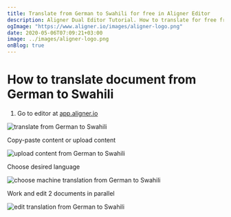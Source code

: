 ```yaml
---
title: Translate from German to Swahili for free in Aligner Editor
description: Aligner Dual Editor Tutorial. How to translate for free from German to Swahili. Aligner is multilingual document management platform. 
ogImage: "https://www.aligner.io/images/aligner-logo.png"
date: 2020-05-06T07:09:21+03:00
image: ../images/aligner-logo.png
onBlog: true
---
```


# How to translate document from German to Swahili

1. Go to editor at [app.aligner.io](https://app.aligner.io "Aligner App web page")

![translate from German to Swahili](../aligner-blank-editor.png "translate from German to Swahili")

Copy-paste content or upload content

![upload content from German to Swahili](../aligner-uploaded-document.png "upload content from German to Swahili")

Choose desired language

![choose machine translation from German to Swahili](../aligner-language-dropdown.png "choose machine translation from German to Swahili")

Work and edit 2 documents in parallel

![edit translation from German to Swahili](../aligner-double-sitded-editor.png "edit translation from German to Swahili")

